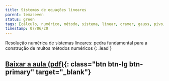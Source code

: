 ```yaml
---
title: Sistemas de equações lineares
parent: temaseven
status: green
tags: [cálculo, numérico, método, sistema, linear, cramer, gauss, pivo, escalona]
timestamp: 07/06/20
---
```


Resolução numérica de sistemas lineares: pedra fundamental para a construção de muitos métodos numéricos
{: .lead }

## [Baixar a aula (pdf)]({{site.baseurl}}/assets/aulas/pdf/Aula-sistemas-lineares.pdf){: class="btn btn-lg btn-primary" target="\_blank"}

